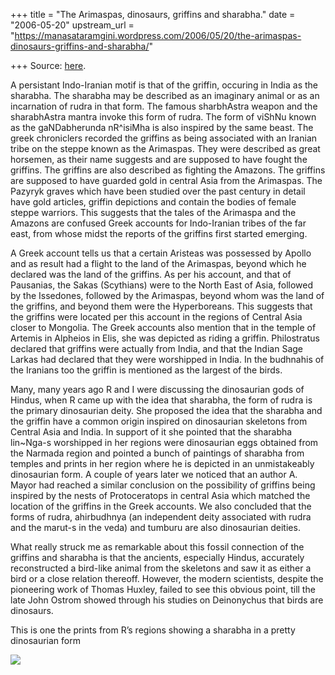 +++
title = "The Arimaspas, dinosaurs, griffins and sharabha."
date = "2006-05-20"
upstream_url = "https://manasataramgini.wordpress.com/2006/05/20/the-arimaspas-dinosaurs-griffins-and-sharabha/"

+++
Source: [here](https://manasataramgini.wordpress.com/2006/05/20/the-arimaspas-dinosaurs-griffins-and-sharabha/).

A persistant Indo-Iranian motif is that of the griffin, occuring in India as the sharabha. The sharabha may be described as an imaginary animal or as an incarnation of rudra in that form. The famous sharbhAstra weapon and the sharabhAstra mantra invoke this form of rudra. The form of viShNu known as the gaNDabherunda nR^isiMha is also inspired by the same beast. The greek chroniclers recorded the griffins as being associated with an Iranian tribe on the steppe known as the Arimaspas. They were described as great horsemen, as their name suggests and are supposed to have fought the griffins. The griffins are also described as fighting the Amazons. The griffins are supposed to have guarded gold in central Asia from the Arimaspas. The Pazyryk graves which have been studied over the past century in detail have gold articles, griffin depictions and contain the bodies of female steppe warriors. This suggests that the tales of the Arimaspa and the Amazons are confused Greek accounts for Indo-Iranian tribes of the far east, from whose midst the reports of the griffins first started emerging.

A Greek account tells us that a certain Aristeas was possessed by Apollo and as result had a flight to the land of the Arimaspas, beyond which he declared was the land of the griffins. As per his account, and that of Pausanias, the Sakas (Scythians) were to the North East of Asia, followed by the Issedones, followed by the Arimaspas, beyond whom was the land of the griffins, and beyond them were the Hyperboreans. This suggests that the griffins were located per this account in the regions of Central Asia closer to Mongolia. The Greek accounts also mention that in the temple of Artemis in Alpheios in Elis, she was depicted as riding a griffin. Philostratus declared that griffins were actually from India, and that the Indian Sage Larkas had declared that they were worshipped in India. In the budhnahis of the Iranians too the griffin is mentioned as the largest of the birds.

Many, many years ago R and I were discussing the dinosaurian gods of Hindus, when R came up with the idea that sharabha, the form of rudra is the primary dinosaurian deity. She proposed the idea that the sharabha and the griffin have a common origin inspired on dinosaurian skeletons from Central Asia and India. In support of it she pointed that the sharabha lin\~Nga-s worshipped in her regions were dinosaurian eggs obtained from the Narmada region and pointed a bunch of paintings of sharabha from temples and prints in her region where he is depicted in an unmistakeably dinosaurian form. A couple of years later we noticed that an author A. Mayor had reached a similar conclusion on the possibility of griffins being inspired by the nests of Protoceratops in central Asia which matched the location of the griffins in the Greek accounts. We also concluded that the forms of rudra, ahirbudhnya (an independent deity associated with rudra and the marut-s in the veda) and tumburu are also dinosaurian deities.

What really struck me as remarkable about this fossil connection of the griffins and sharabha is that the ancients, especially Hindus, accurately reconstructed a bird-like animal from the skeletons and saw it as either a bird or a close relation thereoff. However, the modern scientists, despite the pioneering work of Thomas Huxley, failed to see this obvious point, till the late John Ostrom showed through his studies on Deinonychus that birds are dinosaurs.

This is one the prints from R’s regions showing a sharabha in a pretty dinosaurian form

[![](https://i1.wp.com/photos1.blogger.com/blogger/2010/410/320/sharabha.jpg)](http://photos1.blogger.com/blogger/2010/410/1600/sharabha.jpg)

